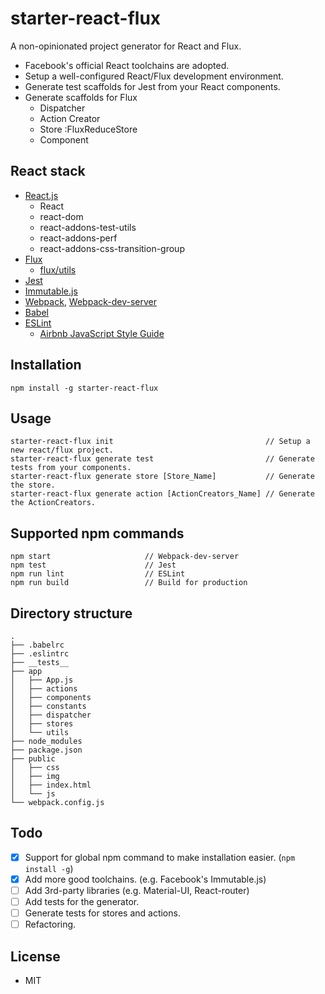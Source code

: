# starter-react-flux

A non-opinionated project generator for React and Flux.

- Facebook's official React toolchains are adopted.
- Setup a well-configured React/Flux development environment.
- Generate test scaffolds for Jest from your React components.
- Generate scaffolds for Flux 
  - Dispatcher
  - Action Creator
  - Store :FluxReduceStore
  - Component

## React stack

- [React.js](http://facebook.github.io/react/)
  - React
  - react-dom
  - react-addons-test-utils
  - react-addons-perf
  - react-addons-css-transition-group
- [Flux](https://facebook.github.io/flux/)
  - [flux/utils](https://facebook.github.io/flux/docs/flux-utils.html)
- [Jest](https://facebook.github.io/jest/)
- [Immutable.js](https://facebook.github.io/immutable-js/)
- [Webpack](https://webpack.github.io), [Webpack-dev-server](https://webpack.github.io/docs/webpack-dev-server.html)
- [Babel](https://babeljs.io)
- [ESLint](http://eslint.org)
  - [Airbnb JavaScript Style Guide](https://github.com/airbnb/javascript)

## Installation

```
npm install -g starter-react-flux
```

## Usage

```
starter-react-flux init                                  // Setup a new react/flux project.
starter-react-flux generate test                         // Generate tests from your components.
starter-react-flux generate store [Store_Name]           // Generate the store.
starter-react-flux generate action [ActionCreators_Name] // Generate the ActionCreators.
```

## Supported npm commands

```
npm start                     // Webpack-dev-server
npm test                      // Jest
npm run lint                  // ESLint
npm run build                 // Build for production
```

## Directory structure

```
.
├── .babelrc
├── .eslintrc
├── __tests__
├── app
│   ├── App.js
│   ├── actions
│   ├── components
│   ├── constants
│   ├── dispatcher
│   ├── stores 
│   └── utils
├── node_modules
├── package.json
├── public
│   ├── css
│   ├── img
│   ├── index.html
│   └── js
└── webpack.config.js
```

## Todo

- [x] Support for global npm command to make installation easier. (`npm install -g`)
- [x] Add more good toolchains. (e.g. Facebook's Immutable.js)
- [ ] Add 3rd-party libraries (e.g. Material-UI, React-router)
- [ ] Add tests for the generator.
- [ ] Generate tests for stores and actions.
- [ ] Refactoring.

## License

- MIT

